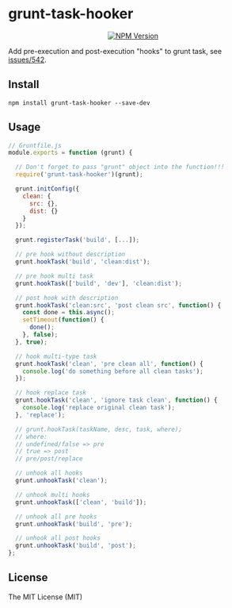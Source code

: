# grunt-task-hooker

<p align="center">
  <a href="https://www.npmjs.com/package/grunt-task-hooker"><img alt="NPM Version" src="https://img.shields.io/npm/v/grunt-task-hooker.svg?style=flat"/></a>
</p>

Add pre-execution and post-execution "hooks" to grunt task, see [issues/542](https://github.com/gruntjs/grunt/issues/542).

## Install

```
npm install grunt-task-hooker --save-dev
```

## Usage

```js
// Gruntfile.js
module.exports = function (grunt) {

  // Don't forget to pass "grunt" object into the function!!!
  require('grunt-task-hooker')(grunt);

  grunt.initConfig({
    clean: {
      src: {},
      dist: {}
    }
  });

  grunt.registerTask('build', [...]);

  // pre hook without description
  grunt.hookTask('build', 'clean:dist');

  // pre hook multi task
  grunt.hookTask(['build', 'dev'], 'clean:dist');

  // post hook with description
  grunt.hookTask('clean:src', 'post clean src', function() {
    const done = this.async();
    setTimeout(function() {
      done();
    }, false);
  }, true);

  // hook multi-type task
  grunt.hookTask('clean', 'pre clean all', function() {
    console.log('do something before all clean tasks');
  });

  // hook replace task
  grunt.hookTask('clean', 'ignore task clean', function() {
    console.log('replace original clean task');
  }, 'replace');

  // grunt.hookTask(taskName, desc, task, where);
  // where:
  // undefined/false => pre
  // true => post
  // pre/post/replace

  // unhook all hooks
  grunt.unhookTask('clean');

  // unhook multi hooks
  grunt.unhookTask(['clean', 'build']);

  // unhook all pre hooks
  grunt.unhookTask('build', 'pre');

  // unhook all post hooks
  grunt.unhookTask('build', 'post');
};
```

## License

The MIT License (MIT)
